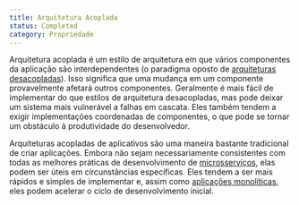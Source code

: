 ```yaml
---
title: Arquitetura Acoplada
status: Completed
category: Propriedade
---
```


Arquitetura acoplada é um estilo de arquitetura em que vários componentes da aplicação são interdependentes (o paradigma oposto de [arquiteturas desacopladas](/loosely_coupled_architecture/)). Isso significa que uma mudança em um componente provavelmente afetará outros componentes. Geralmente é mais fácil de implementar do que estilos de arquitetura desacopladas, mas pode deixar um sistema mais vulnerável a falhas em cascata. Eles também tendem a exigir implementações coordenadas de componentes, o que pode se tornar um obstáculo à produtividade do desenvolvedor.

Arquiteturas acopladas de aplicativos são uma maneira bastante tradicional de criar aplicações. Embora não sejam necessariamente consistentes com todas as melhores práticas de desenvolvimento de [microsserviços](/microsserviços/), elas podem ser úteis em circunstâncias específicas. Eles tendem a ser mais rápidos e simples de implementar e, assim como [aplicações monolíticas](/monolithic_apps/), eles podem acelerar o ciclo de desenvolvimento inicial.
